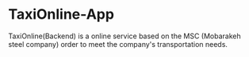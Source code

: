 # TaxiOnline-App
TaxiOnline(Backend) is a online service based on the MSC (Mobarakeh steel company) order to meet the company's transportation needs.
